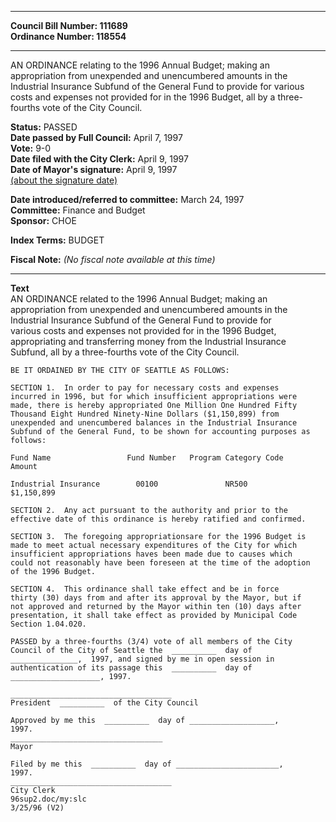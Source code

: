 * * * * *  
  
**Council Bill Number: [](#h0)[](#h2)111689**   
**Ordinance Number: 118554**  
  
* * * * *  
  
AN ORDINANCE relating to the 1996 Annual Budget; making an appropriation from unexpended and unencumbered amounts in the Industrial Insurance Subfund of the General Fund to provide for various costs and expenses not provided for in the 1996 Budget, all by a three-fourths vote of the City Council.  
  
**Status:** PASSED   
**Date passed by Full Council:** April 7, 1997   
**Vote:** 9-0   
**Date filed with the City Clerk:** April 9, 1997   
**Date of Mayor's signature:** April 9, 1997   
[(about the signature date)](/~public/approvaldate.htm)   
  
  
**Date introduced/referred to committee:** March 24, 1997   
**Committee:** Finance and Budget   
**Sponsor:** CHOE   
  
**Index Terms:** BUDGET  
  
**Fiscal Note:** *(No fiscal note available at this time)*  
  
* * * * *  
  
**Text**  
    AN ORDINANCE related to the 1996 Annual Budget; making an  
    appropriation from unexpended and unencumbered amounts in the  
    Industrial Insurance Subfund of the General Fund to provide for  
    various costs and expenses not provided for in the 1996 Budget,  
    appropriating and transferring money from the Industrial Insurance  
    Subfund, all by a three-fourths vote of the City Council.  
  
    BE IT ORDAINED BY THE CITY OF SEATTLE AS FOLLOWS:  
  
    SECTION 1.  In order to pay for necessary costs and expenses  
    incurred in 1996, but for which insufficient appropriations were  
    made, there is hereby appropriated One Million One Hundred Fifty  
    Thousand Eight Hundred Ninety-Nine Dollars ($1,150,899) from  
    unexpended and unencumbered balances in the Industrial Insurance  
    Subfund of the General Fund, to be shown for accounting purposes as  
    follows:  
  
    Fund Name                 Fund Number   Program Category Code  
    Amount  
  
    Industrial Insurance        00100               NR500  
    $1,150,899  
  
    SECTION 2.  Any act pursuant to the authority and prior to the  
    effective date of this ordinance is hereby ratified and confirmed.  
  
    SECTION 3.  The foregoing appropriationsare for the 1996 Budget is  
    made to meet actual necessary expenditures of the City for which  
    insufficient appropriations haves been made due to causes which  
    could not reasonably have been foreseen at the time of the adoption  
    of the 1996 Budget.  
  
    SECTION 4.  This ordinance shall take effect and be in force  
    thirty (30) days from and after its approval by the Mayor, but if  
    not approved and returned by the Mayor within ten (10) days after  
    presentation, it shall take effect as provided by Municipal Code  
    Section 1.04.020.  
  
    PASSED by a three-fourths (3/4) vote of all members of the City  
    Council of the City of Seattle the  __________  day of  
    _______________,  1997, and signed by me in open session in  
    authentication of its passage this  __________  day of  
    ____________________, 1997.  
  
    ____________________________________  
    President  __________  of the City Council  
  
    Approved by me this  __________  day of ___________________,  
    1997.  
    __________________________________  
    Mayor  
  
    Filed by me this  __________  day of _______________________,  
    1997.  
    ____________________________________  
    City Clerk  
    96sup2.doc/my:slc  
    3/25/96 (V2)  
